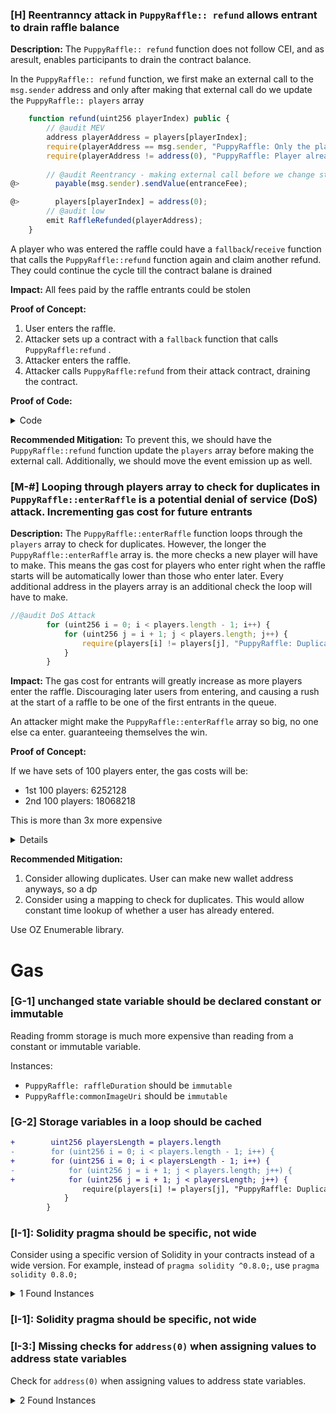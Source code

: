 ### [H] Reentranncy attack in `PuppyRaffle:: refund` allows entrant to drain raffle balance

**Description:** The `PuppyRaffle:: refund` function does not follow CEI, and as aresult, enables participants to drain the contract balance.

In the `PuppyRaffle:: refund` function, we first make an external call to the `msg.sender` address and only after making that external call do we update the `PuppyRaffle:: players` array

```javascript
    function refund(uint256 playerIndex) public {
        // @audit MEV
        address playerAddress = players[playerIndex];
        require(playerAddress == msg.sender, "PuppyRaffle: Only the player can refund");
        require(playerAddress != address(0), "PuppyRaffle: Player already refunded, or is not active");
        
        // @audit Reentrancy - making external call before we change state
@>        payable(msg.sender).sendValue(entranceFee);

@>        players[playerIndex] = address(0);
        // @audit low 
        emit RaffleRefunded(playerAddress);
    }
```

A player who was entered the raffle could have a `fallback`/`receive` function that calls the `PuppyRaffle::refund` function again and claim another refund. They could continue the cycle
till the contract balane is drained

**Impact:** All fees paid by the raffle entrants could be stolen

**Proof of Concept:**

1. User enters the raffle.
2. Attacker sets up a contract with a `fallback` function that calls `PuppyRaffle:refund` .
3. Attacker enters the raffle.
4. Attacker calls `PuppyRaffle:refund` from their attack contract, draining the contract.

**Proof of Code:**

<details>

<summary>Code</summary>

Place the following into

```javascript
        function test_reentrancyRefund() public  {

        address[] memory players = new address[](4);
        players[0] = playerOne;
        players[1] = playerTwo;
        players[2] = playerThree;
        players[3] = playerFour;
        puppyRaffle.enterRaffle{value: entranceFee * 4}(players);

        ReentrancyAttacker attackerContract = new ReentrancyAttacker(puppyRaffle);
        address attackUser = makeAddr("attackUser");
        //give attacker money
        vm.deal(attackUser, 1 ether);

        uint256 startingAttackContractBalance = address(attackerContract).balance;
        uint256 startingContractBalance = address(puppyRaffle).balance;

        //attackerContract
        vm.prank(attackUser);
        attackerContract.attack{value: entranceFee }();

        console.log("starting attacker contract balance: ", startingAttackContractBalance);
        console.log("starting contract balance: ", startingContractBalance);

        console.log("ending attacker contract balance: ", address(attackerContract).balance);
        console.log("ending contract balance: ", address(puppyRaffle).balance);

    }
```

</details>

**Recommended Mitigation:**  To prevent this, we should have the ```PuppyRaffle::refund``` function update the `players` array before making the external call. Additionally, we should move the event emission up as well.


### [M-#] Looping through players array to check for duplicates in `PuppyRaffle::enterRaffle` is a potential denial of service (DoS) attack. Incrementing gas cost for future entrants

**Description:** The `PuppyRaffle::enterRaffle` function loops through the `players` array to check for duplicates. However, the longer the `PuppyRaffle::enterRaffle` array is. the more checks a new player will have to make. This means the gas cost for players who enter right when the raffle starts will be automatically lower than those who enter later. Every additional address in the players array is an additional check the loop will have to make.

```javascript
//@audit DoS Attack
        for (uint256 i = 0; i < players.length - 1; i++) {
            for (uint256 j = i + 1; j < players.length; j++) {
                require(players[i] != players[j], "PuppyRaffle: Duplicate player");
            }
        }

```


**Impact:** The gas cost for entrants will greatly increase as more players enter the raffle. Discouraging later users from entering, and causing a rush at the start of a raffle to be one of the first entrants in the queue.

An attacker might make the `PuppyRaffle::enterRaffle` array so big, no one else ca enter. guaranteeing themselves the win.

**Proof of Concept:**

If we have sets of 100 players enter, the gas costs will be:
- 1st 100 players: 6252128
- 2nd 100 players: 18068218

This is more than 3x more expensive

<details>

<summmary>PoC</summary>

Place the followinng test into `PuppyRaffleTest.t.sol`

```javascript
    function test_denialOfService() public {
        // address[] memory players = new address[](1);
        // players[0] = playerOne;
        // puppyRaffle.enterRaffle{value: entranceFee}(players);
        // assertEq(puppyRaffle.players(0), playerOne);
        vm.txGasPrice(1);

        //Let's enter 100 players
        uint256 playersNum = 100;
        address[] memory players = new address[](playersNum);
        for (uint256 i=0; i<playersNum; i++){
            players[i] = address(i);
        }

        //see how much gas it costs
        uint256 gasStart = gasleft();
        puppyRaffle.enterRaffle{value: entranceFee * players.length }(players);
        uint256 gasEnd = gasleft();

        uint256 gasUsedFirst = (gasStart - gasEnd) * tx.gasprice;

        console.log("Gas cost of the first 100 players", gasUsedFirst);



        //Second 100
        address[] memory playersTwo = new address[](playersNum);
        for (uint256 i=0; i<playersNum; i++){
            playersTwo[i] = address(i + playersNum );
        }

        //see how much gas it costs
        uint256 gasStartSecond = gasleft();
        puppyRaffle.enterRaffle{value: entranceFee * players.length }(playersTwo);
        uint256 gasEndSecond = gasleft();

        uint256 gasUsedSecond = (gasStartSecond - gasEndSecond) * tx.gasprice;

        console.log("Gas cost of the second 100 players", gasUsedSecond);

        assert(gasUsedFirst < gasUsedSecond);

    }
```

</details>


**Recommended Mitigation:**

1. Consider allowing duplicates. User can make new wallet address anyways, so a dp
2. Consider using a mapping to check for duplicates. This would allow constant time lookup of whether a user has already entered.

Use OZ Enumerable library.

# Gas

### [G-1] unchanged state variable should be declared constant or immutable

Reading fromm storage is much more expensive than reading from a constant or
immutable variable.

Instances:
- `PuppyRaffle: raffleDuration` should be `immutable`
- `PuppyRaffle:commonImageUri` should be `immutable`


### [G-2] Storage variables in a loop should be cached

```diff
+        uint256 playersLength = players.length
-        for (uint256 i = 0; i < players.length - 1; i++) {
+        for (uint256 i = 0; i < playersLength - 1; i++) {
-            for (uint256 j = i + 1; j < players.length; j++) {
+            for (uint256 j = i + 1; j < playersLength; j++) {
                require(players[i] != players[j], "PuppyRaffle: Duplicate player");
            }
        }

```


### [I-1]: Solidity pragma should be specific, not wide

Consider using a specific version of Solidity in your contracts instead of a wide version. For example, instead of `pragma solidity ^0.8.0;`, use `pragma solidity 0.8.0;`

<details><summary>1 Found Instances</summary>


- Found in src/PuppyRaffle.sol [Line: 2](src/PuppyRaffle.sol#L2)

	```solidity
	pragma solidity ^0.7.6;
	```

</details>

### [I-1]: Solidity pragma should be specific, not wide


### [I-3:] Missing checks for `address(0)` when assigning values to address state variables

Check for `address(0)` when assigning values to address state variables.

<details><summary>2 Found Instances</summary>


- Found in src/PuppyRaffle.sol [Line: 65](src/PuppyRaffle.sol#L65)

	```solidity
	        feeAddress = _feeAddress;
	```

- Found in src/PuppyRaffle.sol [Line: 209](src/PuppyRaffle.sol#L209)

	```solidity
	        feeAddress = newFeeAddress;
	```

</details>
